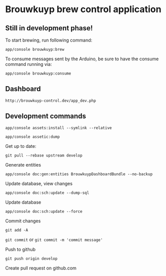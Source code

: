 Brouwkuyp brew control application
==================================

## Still in development phase!

To start brewing, run following command:

`app/console brouwkuyp:brew`

To consume messages sent by the Arduino, be sure to have the consume command running via:

`app/console brouwkuyp:consume`

## Dashboard

`http://brouwkuyp-control.dev/app_dev.php`

## Development commands

`app/console assets:install --symlink --relative`

`app/console assetic:dump`

Get up to date:

`git pull --rebase upstream develop`

Generate entities

`app/console doc:gen:entities BrouwkuypDashboardBundle --no-backup`

Update database, view changes

`app/console doc:sch:update --dump-sql`

Update database

`app/console doc:sch:update --force`

Commit changes

`git add -A`

`git commit` or `git commit -m 'commit message'`

Push to github

`git push origin develop`

Create pull request on github.com
